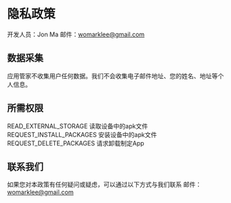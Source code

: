 # 隐私政策
开发人员：Jon Ma
邮件：womarklee@gmail.com

## 数据采集
应用管家不收集用户任何数据。我们不会收集电子邮件地址、您的姓名、地址等个人信息。

## 所需权限
READ_EXTERNAL_STORAGE 读取设备中的apk文件
REQUEST_INSTALL_PACKAGES 安装设备中的apk文件
REQUEST_DELETE_PACKAGES 请求卸载制定App

## 联系我们
如果您对本政策有任何疑问或疑虑，可以通过以下方式与我们联系
邮件：womarklee@gmail.com
